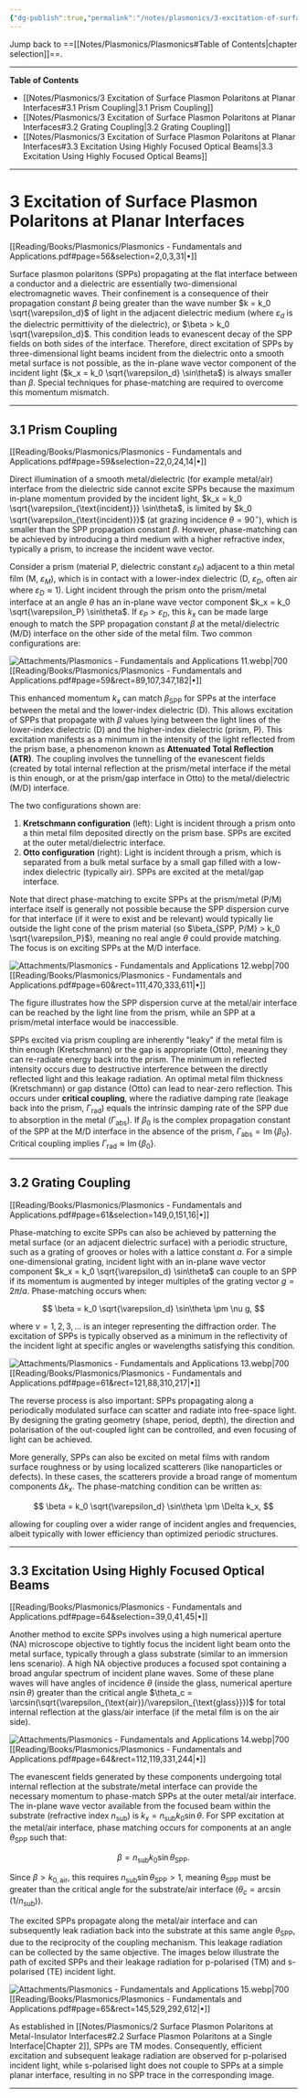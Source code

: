 ```yaml
---
{"dg-publish":true,"permalink":"/notes/plasmonics/3-excitation-of-surface-plasmon-polaritons-at-planar-interfaces/","hide":"true","updated":"2025-05-29T17:08:28.257+02:00"}
---
```


Jump back to ==[[Notes/Plasmonics/Plasmonics#Table of Contents\|chapter selection]]==.

---
**Table of Contents**

- [[Notes/Plasmonics/3 Excitation of Surface Plasmon Polaritons at Planar Interfaces#3.1 Prism Coupling\|3.1 Prism Coupling]]
- [[Notes/Plasmonics/3 Excitation of Surface Plasmon Polaritons at Planar Interfaces#3.2 Grating Coupling\|3.2 Grating Coupling]]
- [[Notes/Plasmonics/3 Excitation of Surface Plasmon Polaritons at Planar Interfaces#3.3 Excitation Using Highly Focused Optical Beams\|3.3 Excitation Using Highly Focused Optical Beams]]

---
# 3 Excitation of Surface Plasmon Polaritons at Planar Interfaces
[[Reading/Books/Plasmonics/Plasmonics - Fundamentals and Applications.pdf#page=56&selection=2,0,3,31|•]]

Surface plasmon polaritons (SPPs) propagating at the flat interface between a conductor and a dielectric are essentially two-dimensional electromagnetic waves. Their confinement is a consequence of their propagation constant $\beta$ being greater than the wave number $k = k_0 \sqrt{\varepsilon_d}$ of light in the adjacent dielectric medium (where $\varepsilon_d$ is the dielectric permittivity of the dielectric), or $\beta > k_0 \sqrt{\varepsilon_d}$. This condition leads to evanescent decay of the SPP fields on both sides of the interface. Therefore, direct excitation of SPPs by three-dimensional light beams incident from the dielectric onto a smooth metal surface is not possible, as the in-plane wave vector component of the incident light ($k_x = k_0 \sqrt{\varepsilon_d} \sin\theta$) is always smaller than $\beta$. Special techniques for phase-matching are required to overcome this momentum mismatch.

---
## 3.1 Prism Coupling
[[Reading/Books/Plasmonics/Plasmonics - Fundamentals and Applications.pdf#page=59&selection=22,0,24,14|•]]

Direct illumination of a smooth metal/dielectric (for example metal/air) interface from the dielectric side cannot excite SPPs because the maximum in-plane momentum provided by the incident light, $k_x = k_0 \sqrt{\varepsilon_{\text{incident}}} \sin\theta$, is limited by $k_0 \sqrt{\varepsilon_{\text{incident}}}$ (at grazing incidence $\theta=90^\circ$), which is smaller than the SPP propagation constant $\beta$. However, phase-matching can be achieved by introducing a third medium with a higher refractive index, typically a prism, to increase the incident wave vector.

Consider a prism (material P, dielectric constant $\varepsilon_P$) adjacent to a thin metal film (M, $\varepsilon_M$), which is in contact with a lower-index dielectric (D, $\varepsilon_D$, often air where $\varepsilon_D \approx 1$). Light incident through the prism onto the prism/metal interface at an angle $\theta$ has an in-plane wave vector component $k_x = k_0 \sqrt{\varepsilon_P} \sin\theta$. If $\varepsilon_P > \varepsilon_D$, this $k_x$ can be made large enough to match the SPP propagation constant $\beta$ at the metal/dielectric (M/D) interface on the other side of the metal film. Two common configurations are:

![Attachments/Plasmonics - Fundamentals and Applications 11.webp|700](/img/user/Attachments/Plasmonics%20-%20Fundamentals%20and%20Applications%2011.webp)[[Reading/Books/Plasmonics/Plasmonics - Fundamentals and Applications.pdf#page=59&rect=89,107,347,182|•]]

This enhanced momentum $k_x$ can match $\beta_{\text{SPP}}$ for SPPs at the interface between the metal and the lower-index dielectric (D). This allows excitation of SPPs that propagate with $\beta$ values lying between the light lines of the lower-index dielectric (D) and the higher-index dielectric (prism, P). This excitation manifests as a minimum in the intensity of the light reflected from the prism base, a phenomenon known as **Attenuated Total Reflection (ATR)**. The coupling involves the tunnelling of the evanescent fields (created by total internal reflection at the prism/metal interface if the metal is thin enough, or at the prism/gap interface in Otto) to the metal/dielectric (M/D) interface.

The two configurations shown are:
1.  **Kretschmann configuration** (left): Light is incident through a prism onto a thin metal film deposited directly on the prism base. SPPs are excited at the outer metal/dielectric interface.
2.  **Otto configuration** (right): Light is incident through a prism, which is separated from a bulk metal surface by a small gap filled with a low-index dielectric (typically air). SPPs are excited at the metal/gap interface.

Note that direct phase-matching to excite SPPs at the prism/metal (P/M) interface itself is generally not possible because the SPP dispersion curve for that interface (if it were to exist and be relevant) would typically lie outside the light cone of the prism material (so $\beta_{SPP, P/M} > k_0 \sqrt{\varepsilon_P}$), meaning no real angle $\theta$ could provide matching. The focus is on exciting SPPs at the M/D interface.

![Attachments/Plasmonics - Fundamentals and Applications 12.webp|700](/img/user/Attachments/Plasmonics%20-%20Fundamentals%20and%20Applications%2012.webp)[[Reading/Books/Plasmonics/Plasmonics - Fundamentals and Applications.pdf#page=60&rect=111,470,333,611|•]]

The figure illustrates how the SPP dispersion curve at the metal/air interface can be reached by the light line from the prism, while an SPP at a prism/metal interface would be inaccessible.

SPPs excited via prism coupling are inherently "leaky" if the metal film is thin enough (Kretschmann) or the gap is appropriate (Otto), meaning they can re-radiate energy back into the prism. The minimum in reflected intensity occurs due to destructive interference between the directly reflected light and this leakage radiation. An optimal metal film thickness (Kretschmann) or gap distance (Otto) can lead to near-zero reflection. This occurs under **critical coupling**, where the radiative damping rate (leakage back into the prism, $\Gamma_{\text{rad}}$) equals the intrinsic damping rate of the SPP due to absorption in the metal ($\Gamma_{\text{abs}}$).
If $\beta_0$ is the complex propagation constant of the SPP at the M/D interface in the absence of the prism, $\Gamma_{\text{abs}} = \operatorname{Im}\{\beta_0\}$. Critical coupling implies $\Gamma_{\text{rad}} \approx \operatorname{Im}\{\beta_0\}$.

---
## 3.2 Grating Coupling
[[Reading/Books/Plasmonics/Plasmonics - Fundamentals and Applications.pdf#page=61&selection=149,0,151,16|•]]

Phase-matching to excite SPPs can also be achieved by patterning the metal surface (or an adjacent dielectric surface) with a periodic structure, such as a grating of grooves or holes with a lattice constant $a$. For a simple one-dimensional grating, incident light with an in-plane wave vector component $k_x = k_0 \sqrt{\varepsilon_d} \sin\theta$ can couple to an SPP if its momentum is augmented by integer multiples of the grating vector $g = 2\pi/a$. Phase-matching occurs when:

$$
\beta = k_0 \sqrt{\varepsilon_d} \sin\theta \pm \nu g,
$$

where $\nu = 1, 2, 3, \dots$ is an integer representing the diffraction order. The excitation of SPPs is typically observed as a minimum in the reflectivity of the incident light at specific angles or wavelengths satisfying this condition.

![Attachments/Plasmonics - Fundamentals and Applications 13.webp|700](/img/user/Attachments/Plasmonics%20-%20Fundamentals%20and%20Applications%2013.webp)[[Reading/Books/Plasmonics/Plasmonics - Fundamentals and Applications.pdf#page=61&rect=121,88,310,217|•]]

The reverse process is also important: SPPs propagating along a periodically modulated surface can scatter and radiate into free-space light. By designing the grating geometry (shape, period, depth), the direction and polarisation of the out-coupled light can be controlled, and even focusing of light can be achieved.

More generally, SPPs can also be excited on metal films with random surface roughness or by using localized scatterers (like nanoparticles or defects). In these cases, the scatterers provide a broad range of momentum components $\Delta k_x$. The phase-matching condition can be written as:

$$
\beta = k_0 \sqrt{\varepsilon_d} \sin\theta \pm \Delta k_x,
$$

allowing for coupling over a wider range of incident angles and frequencies, albeit typically with lower efficiency than optimized periodic structures.

---
## 3.3 Excitation Using Highly Focused Optical Beams
[[Reading/Books/Plasmonics/Plasmonics - Fundamentals and Applications.pdf#page=64&selection=39,0,41,45|•]]

Another method to excite SPPs involves using a high numerical aperture (NA) microscope objective to tightly focus the incident light beam onto the metal surface, typically through a glass substrate (similar to an immersion lens scenario). A high NA objective produces a focused spot containing a broad angular spectrum of incident plane waves. Some of these plane waves will have angles of incidence $\theta$ (inside the glass, numerical aperture $n \sin\theta$) greater than the critical angle $\theta_c = \arcsin(\sqrt{\varepsilon_{\text{air}}/\varepsilon_{\text{glass}}})$ for total internal reflection at the glass/air interface (if the metal film is on the air side).

![Attachments/Plasmonics - Fundamentals and Applications 14.webp|700](/img/user/Attachments/Plasmonics%20-%20Fundamentals%20and%20Applications%2014.webp)[[Reading/Books/Plasmonics/Plasmonics - Fundamentals and Applications.pdf#page=64&rect=112,119,331,244|•]]

The evanescent fields generated by these components undergoing total internal reflection at the substrate/metal interface can provide the necessary momentum to phase-match SPPs at the outer metal/air interface. The in-plane wave vector available from the focused beam within the substrate (refractive index $n_{\text{sub}}$) is $k_x = n_{\text{sub}} k_0 \sin\theta$. For SPP excitation at the metal/air interface, phase matching occurs for components at an angle $\theta_{\text{SPP}}$ such that:

$$
\beta = n_{\text{sub}} k_0 \sin\theta_{\text{SPP}}.
$$

Since $\beta > k_{0,\text{air}}$, this requires $n_{\text{sub}} \sin\theta_{\text{SPP}} > 1$, meaning $\theta_{\text{SPP}}$ must be greater than the critical angle for the substrate/air interface ($\theta_c = \arcsin(1/n_{\text{sub}})$).

The excited SPPs propagate along the metal/air interface and can subsequently leak radiation back into the substrate at this same angle $\theta_{\text{SPP}}$, due to the reciprocity of the coupling mechanism. This leakage radiation can be collected by the same objective. The images below illustrate the path of excited SPPs and their leakage radiation for p-polarised (TM) and s-polarised (TE) incident light.

![Attachments/Plasmonics - Fundamentals and Applications 15.webp|700](/img/user/Attachments/Plasmonics%20-%20Fundamentals%20and%20Applications%2015.webp)[[Reading/Books/Plasmonics/Plasmonics - Fundamentals and Applications.pdf#page=65&rect=145,529,292,612|•]]

As established in [[Notes/Plasmonics/2 Surface Plasmon Polaritons at Metal-Insulator Interfaces#2.2 Surface Plasmon Polaritons at a Single Interface\|Chapter 2]], SPPs are TM modes. Consequently, efficient excitation and subsequent leakage radiation are observed for p-polarised incident light, while s-polarised light does not couple to SPPs at a simple planar interface, resulting in no SPP trace in the corresponding image.

---
